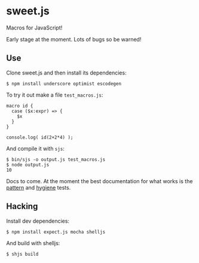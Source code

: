 sweet.js
========

Macros for JavaScript!

Early stage at the moment. Lots of bugs so be warned!

## Use

Clone sweet.js and then install its dependencies:

    $ npm install underscore optimist escodegen

To try it out make a file `test_macros.js`:

    macro id {
      case ($x:expr) => {
        $x
      }
    }

    console.log( id(2+2*4) );

And compile it with `sjs`:
  
    $ bin/sjs -o output.js test_macros.js
    $ node output.js
    10

Docs to come. At the moment the best documentation for what works is the [pattern](https://github.com/mozilla/sweet.js/blob/master/test/test_macro_patterns.js) and [hygiene](https://github.com/mozilla/sweet.js/blob/master/test/test_macro_hygine.js) tests.


## Hacking

Install dev dependencies:

    $ npm install expect.js mocha shelljs

And build with shelljs:

    $ shjs build